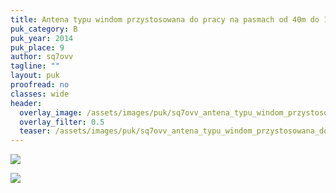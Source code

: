 ```yaml
---
title: Antena typu windom przystosowana do pracy na pasmach od 40m do 10m wraz z WARC
puk_category: B
puk_year: 2014
puk_place: 9
author: sq7ovv
tagline: ""
layout: puk
proofread: no
classes: wide
header:
  overlay_image: /assets/images/puk/sq7ovv_antena_typu_windom_przystosowana_do_pracy_na_pasmach_od_40m_do_10m_wraz_z_warc.jpg
  overlay_filter: 0.5
  teaser: /assets/images/puk/sq7ovv_antena_typu_windom_przystosowana_do_pracy_na_pasmach_od_40m_do_10m_wraz_z_warc.jpg
---
```






 



![](assets/data/img/projects/dummy-proj.jpg) 


![](assets/img/work-in-progress.jpg) 







